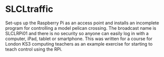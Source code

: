 SLCLtraffic
===========

Set-ups up the Raspberry Pi as an access point and installs an incomplete program for controlling a model pelican crossing. The broadcast name is SLCLRPi01 and there is no security so anyone can easily log in with a computer, iPad, tablet or smartphone. This was written for a course for London KS3 computing teachers as an example exercise for starting to teach control using the RPi. 
